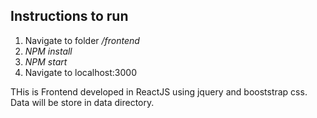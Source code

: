 ## Instructions to run
1. Navigate to folder */frontend*
2. *NPM install*
3. *NPM start*
4. Navigate to localhost:3000

THis is Frontend developed in ReactJS using jquery and booststrap css. 
Data will be store in data directory.
